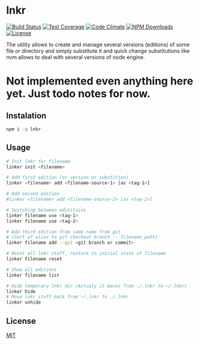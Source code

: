 lnkr
=============

[![Build Status][travis-img]][travis-url]
[![Test Coverage][coveralls-img]][coveralls-url]
[![Code Climate][codeclimate-img]][codeclimate-url]
[![NPM Downloads][downloads-img]][downloads-url]
[![License][license-img]][license-url]

The utility allows to create and manage several versions (editions) of some file or directory and simply substitute it and quick change substitutions like nvm allows to deal with several versions of node engine.

# Not implemented even anything here yet. Just todo notes for now.


## Instalation
```bash
npm i -g lnkr
```


## Usage
```bash
# Init lnkr for filename
linker init <filename>

# Add first edition (or version or substition)
linker <filename> add <filename-source-1> [as <tag-1>]

# Add second edition
#linker <filename> add <filename-source-2> [as <tag-2>]

# Switching between edititoins
linker filename use <tag-1>
linker filename use <tag-2>

# Add third edition from same name from git 
# (Sort of alias to git checkout branch -- filename_path)
linker filename add --git <git branch or commit>

# Reset all lnkr stuff, restore to initial state of filename
linker filename reset

# Show all editions
linker filename list

# Hide temporary lnkr dir (Actualy it moves from ./.lnkr to ~/.lnkr)
linker hide
# Move lnkr stuff back from ~/.lnkr to ./.lnkr
linker unhide
```


## License

  [MIT](LICENSE)
  
  
[travis-img]: https://travis-ci.org/yarikos/lnkr.svg?branch=master
[travis-url]: https://travis-ci.org/yarikos/lnkr
[downloads-img]: https://img.shields.io/npm/dm/lnkr.svg
[downloads-url]: https://npmjs.org/package/lnkr
[license-img]: https://img.shields.io/npm/l/lnkr.svg
[license-url]: LICENSE
[coveralls-img]: https://img.shields.io/coveralls/yarikos/lnkr.svg
[coveralls-url]: https://coveralls.io/r/yarikos/lnkr
[codeclimate-img]: https://img.shields.io/codeclimate/github/yarikos/lnkr.svg
[codeclimate-url]: https://codeclimate.com/github/yarikos/lnkr
[gitter-img]: https://badges.gitter.im/Join%20Chat.svg
[gitter-url]: https://gitter.im/yarikos/lnkr?utm_source=badge&utm_medium=badge&utm_campaign=pr-badge&utm_content=badge
